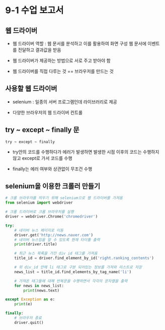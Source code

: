 # 9-1 수업 보고서
## 웹 드라이버
+ 웹 드라이버 역할 : 웹 문서를 분석하고 이를 활용하여 화면 구성 웹 문서에 이벤트를 전달하고 결과값을 받음

+ 웹 드라이버가 제공하는 방법으로 서로 주고 받아야 함

+ 웹 드라이버를 직접 다루는 것 == 브라우저를 만드는 것 

## 사용할 웹 드라이버
+ selenium : 일종의 서버 프로그램인데 라이브러리로 제공

+ 다양한 브라우저의 웹 드라이버 컨트롤

## try ~ except ~ finally 문

`try ~ except ~ finally`


+ try안의 코드를 수행하다가 에러가 발생하면 발생한 시점 이후의 코드는 수행하지 않고 except로 가서 코드를 수행

+ finally는 에러 여부와 상관없이 무조건 수행

## selenium을 이용한 크롤러 만들기
```python
# 크롬 브라우저를 띄우기 위해 selenium으로 웹 드라이버를 가져옴
from selenium import webdriver

# 크롬 드라이버로 크롬 브라우저를 실행
driver = webdriver.Chrome('chromedriver')

try:
	# 네이버 뉴스 페이지로 이동
	driver.get('http://news.naver.com')
	# 네이버 뉴스임을 알 수 있도록 현재 타이틀 출력
	print(driver.title)

	# 최근 뉴스 목록을 가진 div id 태그를 가져옴
	title_id = driver.find_element_by_id('right.ranking_contents')

	# 위 div_id 안에 li 태그로 구분 되어있는 정보를 가져와 리스트로 저장
	news_list = title_id.find_elements_by_tag_name('li')

	# 가져온 태그들에 대해 반복문을 수행하면서 각각의 문자열을 출력
	for news in news_list:
		print(news.text)

except Exception as e:
	print(e)

finally:
	# 브라우저 종료
	driver.quit() 
```